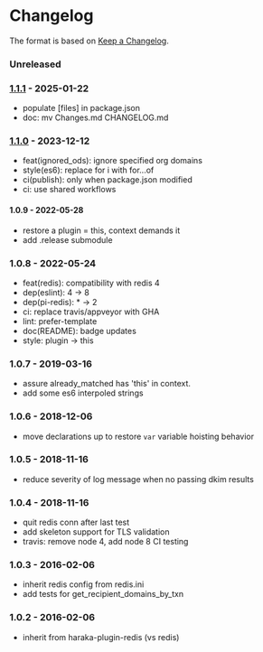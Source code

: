 # Changelog

The format is based on [Keep a Changelog](https://keepachangelog.com/).

### Unreleased

### [1.1.1] - 2025-01-22

- populate [files] in package.json
- doc: mv Changes.md CHANGELOG.md

### [1.1.0] - 2023-12-12

- feat(ignored_ods): ignore specified org domains
- style(es6): replace for i with for...of
- ci(publish): only when package.json modified
- ci: use shared workflows


#### 1.0.9 - 2022-05-28

- restore a plugin = this, context demands it
- add .release submodule


### 1.0.8 - 2022-05-24

- feat(redis): compatibility with redis 4
- dep(eslint): 4 -> 8
- dep(pi-redis): * -> 2
- ci: replace travis/appveyor with GHA
- lint: prefer-template
- doc(README): badge updates
- style: plugin -> this


### 1.0.7 - 2019-03-16

- assure already_matched has 'this' in context.
- add some es6 interpoled strings


### 1.0.6 - 2018-12-06

- move declarations up to restore `var` variable hoisting behavior


### 1.0.5 - 2018-11-16

- reduce severity of log message when no passing dkim results


### 1.0.4 - 2018-11-16

- quit redis conn after last test
- add skeleton support for TLS validation
- travis: remove node 4, add node 8 CI testing


### 1.0.3 - 2016-02-06

- inherit redis config from redis.ini
- add tests for get_recipient_domains_by_txn


### 1.0.2 - 2016-02-06

- inherit from haraka-plugin-redis (vs redis)

[1.1.0]: https://github.com/haraka/haraka-plugin-known-senders/releases/tag/1.1.0
[1.1.1]: https://github.com/haraka/haraka-plugin-known-senders/releases/tag/v1.1.1
[1.0.8]: https://github.com/haraka/haraka-plugin-known-senders/releases/tag/1.0.8
[1.0.9]: https://github.com/haraka/haraka-plugin-known-senders/releases/tag/1.0.9
